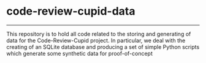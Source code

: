 # code-review-cupid-data
----

This repository is to hold all code related to the storing and generating of data for the Code-Review-Cupid project. In particular, we deal with the creating of an SQLite database and producing a set of simple Python scripts which generate some synthetic data for proof-of-concept